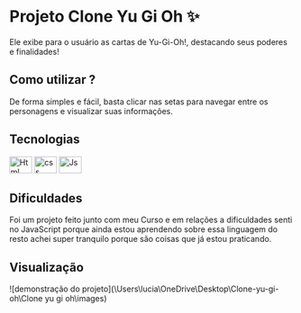 # Projeto Clone Yu Gi Oh ✨ 
Ele exibe para o usuário as cartas de Yu-Gi-Oh!, destacando seus poderes e finalidades!

## Como utilizar ?
De forma simples e fácil, basta clicar nas setas para navegar entre os personagens e visualizar suas informações.

## Tecnologias 
<img alt="Html" height="30" width="40" src="https://cdn.jsdelivr.net/gh/devicons/devicon@latest/icons/html5/html5-original.svg" />
<img alt="css" height="30" width="40" src="https://cdn.jsdelivr.net/gh/devicons/devicon@latest/icons/css3/css3-original.svg" />
<img alt="Js" height="30" width="40" src="https://cdn.jsdelivr.net/gh/devicons/devicon@latest/icons/javascript/javascript-original.svg" />

## Dificuldades
Foi um projeto feito junto com meu Curso e em relações a dificuldades senti no JavaScript porque ainda estou aprendendo sobre essa linguagem do resto achei super tranquilo porque são coisas que já estou praticando.

## Visualização
![demonstração do projeto](\Users\lucia\OneDrive\Desktop\Clone-yu-gi-oh\Clone yu gi oh\images)
